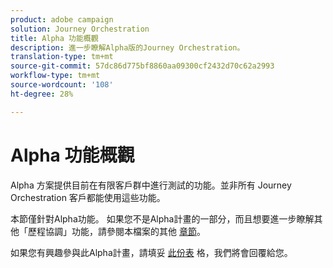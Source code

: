 ```yaml
---
product: adobe campaign
solution: Journey Orchestration
title: Alpha 功能概觀
description: 進一步瞭解Alpha版的Journey Orchestration。
translation-type: tm+mt
source-git-commit: 57dc86d775bf8860aa09300cf2432d70c62a2993
workflow-type: tm+mt
source-wordcount: '108'
ht-degree: 28%

---
```



# Alpha 功能概觀

Alpha 方案提供目前在有限客戶群中進行測試的功能。並非所有 Journey Orchestration 客戶都能使用這些功能。

本節僅針對Alpha功能。 如果您不是Alpha計畫的一部分，而且想要進一步瞭解其他「歷程協調」功能，請參閱本檔案的其他 [章節](../../journey-orchestration-home.md)。

如果您有興趣參與此Alpha計畫，請填妥 [此份表](https://forms.office.com/Pages/ResponsePage.aspx?id=Wht7-jR7h0OUrtLBeN7O4RuhNDklrkhHrsBisppjRThURDJTTUxWSTBJQU1OSTBTVjMwUDRIQURDNS4u) 格，我們將會回覆給您。


